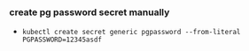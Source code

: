 ### create pg password secret manually
- `kubectl create secret generic pgpassword --from-literal PGPASSWORD=12345asdf`